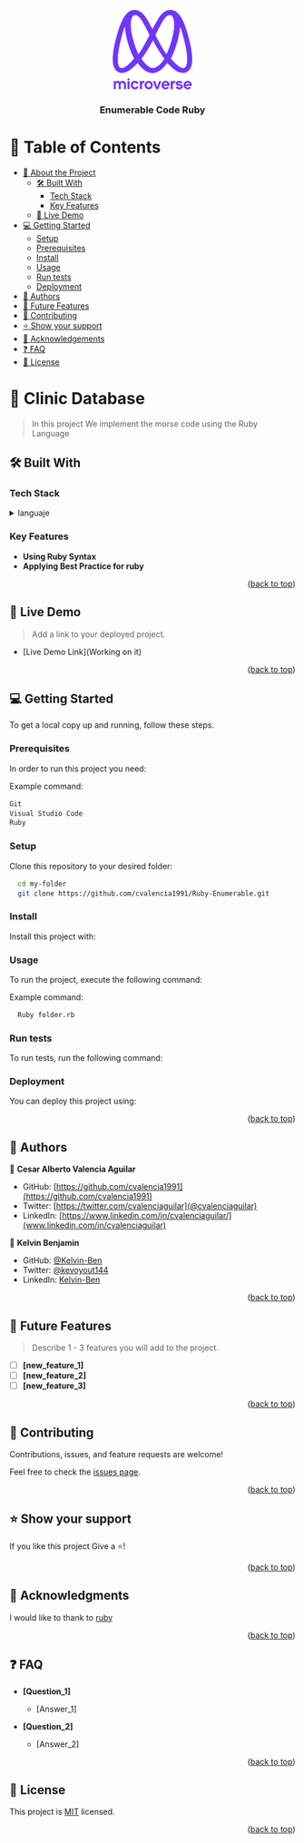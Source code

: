 <a name="readme-top"></a>


<div align="center">

  <img src="murple_logo.png" alt="logo" width="140"  height="auto" />
  <br/>

  <h3><b>Enumerable Code Ruby</b></h3>

</div>

<!-- TABLE OF CONTENTS -->

# 📗 Table of Contents

- [📖 About the Project](#about-project)
  - [🛠 Built With](#built-with)
    - [Tech Stack](#tech-stack)
    - [Key Features](#key-features)
  - [🚀 Live Demo](#live-demo)
- [💻 Getting Started](#getting-started)
  - [Setup](#setup)
  - [Prerequisites](#prerequisites)
  - [Install](#install)
  - [Usage](#usage)
  - [Run tests](#run-tests)
  - [Deployment](#triangular_flag_on_post-deployment)
- [👥 Authors](#authors)
- [🔭 Future Features](#future-features)
- [🤝 Contributing](#contributing)
- [⭐️ Show your support](#support)
- [🙏 Acknowledgements](#acknowledgements)
- [❓ FAQ](#faq)
- [📝 License](#license)

<!-- PROJECT DESCRIPTION -->

# 📖 Clinic Database <a name="about-project"></a>

> In this project We implement the morse code using the Ruby Language

## 🛠 Built With <a name="built-with"></a>

### Tech Stack <a name="tech-stack"></a>

<details>
<summary>languaje</summary>
  <ul>
    <li><a href="https://www.ruby-lang.org/en/">Ruby</a></li>
  </ul>
</details>



### Key Features <a name="key-features"></a>

- **Using Ruby Syntax**
- **Applying Best Practice for ruby**


<p align="right">(<a href="#readme-top">back to top</a>)</p>




## 🚀 Live Demo <a name="live-demo"></a>

> Add a link to your deployed project.

- [Live Demo Link](Working on it)

<p align="right">(<a href="#readme-top">back to top</a>)</p>

<!-- GETTING STARTED -->

## 💻 Getting Started <a name="getting-started"></a>

To get a local copy up and running, follow these steps.

### Prerequisites

In order to run this project you need:


Example command:

```sh
Git
Visual Studio Code
Ruby
```

### Setup

Clone this repository to your desired folder:


```sh
  cd my-folder
  git clone https://github.com/cvalencia1991/Ruby-Enumerable.git
```


### Install

Install this project with:

<!--
Example command:

```sh
  cd my-project
  gem install
```
--->

### Usage

To run the project, execute the following command:


Example command:

```sh
  Ruby folder.rb
```


### Run tests

To run tests, run the following command:

<!--
Example command:

```sh
  bin/rails test test/models/article_test.rb
```
--->

### Deployment

You can deploy this project using:

<!--
Example:

```sh

```
 -->

<p align="right">(<a href="#readme-top">back to top</a>)</p>

<!-- AUTHORS -->

## 👥 Authors <a name="authors"></a>


👤 **Cesar Alberto Valencia Aguilar**

- GitHub: [https://github.com/cvalencia1991](https://github.com/cvalencia1991)
- Twitter: [https://twitter.com/cvalenciaguilar](@cvalenciaguilar)
- LinkedIn: [https://www.linkedin.com/in/cvalenciaguilar/](www.linkedin.com/in/cvalenciaguilar)

👤 **Kelvin Benjamin**

- GitHub: [@Kelvin-Ben](https://github.com/Kelvin-Ben)
- Twitter: [@kevoyout144](https://twitter.com/kevoyout144)
- LinkedIn: [Kelvin-Ben](https://www.linkedin.com/in/kelvin-ben-323043173/)


<p align="right">(<a href="#readme-top">back to top</a>)</p>

<!-- FUTURE FEATURES -->

## 🔭 Future Features <a name="future-features"></a>

> Describe 1 - 3 features you will add to the project.

- [ ] **[new_feature_1]**
- [ ] **[new_feature_2]**
- [ ] **[new_feature_3]**

<p align="right">(<a href="#readme-top">back to top</a>)</p>

<!-- CONTRIBUTING -->

## 🤝 Contributing <a name="contributing"></a>

Contributions, issues, and feature requests are welcome!

Feel free to check the [issues page](https://github.com/cvalencia1991/Ruby-Enumerable/issues).

<p align="right">(<a href="#readme-top">back to top</a>)</p>

<!-- SUPPORT -->

## ⭐️ Show your support <a name="support"></a>


If you like this project Give a ⭐️!

<p align="right">(<a href="#readme-top">back to top</a>)</p>

<!-- ACKNOWLEDGEMENTS -->

## 🙏 Acknowledgments <a name="acknowledgements"></a>

I would like to thank to [ruby](https://www.ruby-lang.org/en/)

<p align="right">(<a href="#readme-top">back to top</a>)</p>

## ❓ FAQ <a name="faq"></a>


- **[Question_1]**

  - [Answer_1]

- **[Question_2]**

  - [Answer_2]

<p align="right">(<a href="#readme-top">back to top</a>)</p>


## 📝 License <a name="license"></a>

This project is [MIT](./LICENSE) licensed.


<p align="right">(<a href="#readme-top">back to top</a>)</p>
